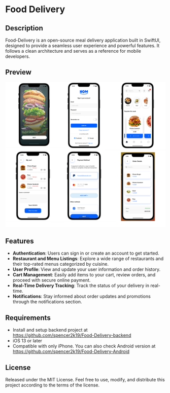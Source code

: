 # Food Delivery

## Description

Food-Delivery is an open-source meal delivery application built in SwiftUI, designed to provide a seamless user experience and powerful features. It follows a clean architecture and serves as a reference for mobile developers.

## Preview

![Frame 1 (2).jpg](Frame_1_(2).jpg)

## **Features**

- **Authentication**: Users can sign in or create an account to get started.
- **Restaurant and Menu Listings**: Explore a wide range of restaurants and their top-rated menus categorized by cuisine.
- **User Profile**: View and update your user information and order history.
- **Cart Management**: Easily add items to your cart, review orders, and proceed with secure online payment.
- **Real-Time Delivery Tracking**: Track the status of your delivery in real-time.
- **Notifications**: Stay informed about order updates and promotions through the notifications section.

## Requirements

- Install and setup backend project at https://github.com/spencer2k19/Food-Delivery-backend
- iOS 13 or later
- Compatible with only iPhone. You can also check Android version at https://github.com/spencer2k19/Food-Delivery-Android

## License

Released under the MIT License. Feel free to use, modify, and distribute this project according to the terms of the license.
